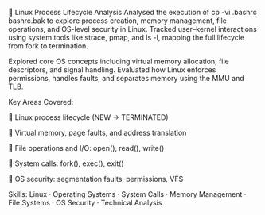 🧮 Linux Process Lifecycle Analysis
Analysed the execution of cp -vi .bashrc bashrc.bak to explore process creation, memory management, file operations, and OS-level security in Linux. Tracked user–kernel interactions using system tools like strace, pmap, and ls -l, mapping the full lifecycle from fork to termination.

Explored core OS concepts including virtual memory allocation, file descriptors, and signal handling. Evaluated how Linux enforces permissions, handles faults, and separates memory using the MMU and TLB.

Key Areas Covered:

🔁 Linux process lifecycle (NEW → TERMINATED)

💾 Virtual memory, page faults, and address translation

📂 File operations and I/O: open(), read(), write()

🧠 System calls: fork(), exec(), exit()

🔐 OS security: segmentation faults, permissions, VFS

Skills: Linux · Operating Systems · System Calls · Memory Management · File Systems · OS Security · Technical Analysis
